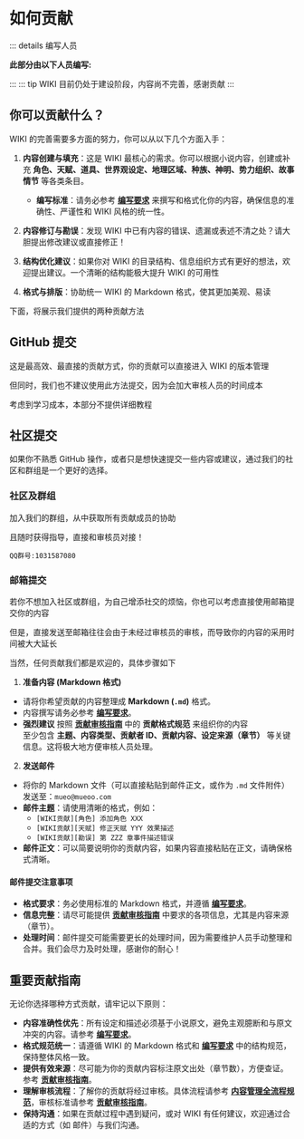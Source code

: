 # 如何贡献 <Badge type="warning" text="beta" />
::: details 编写人员

**此部分由以下人员编写:**
<MemberBlock :members="teamMembers" />

<script setup>


const teamMembers = [
    {
    avatar: 'https://q1.qlogo.cn/g?b=qq&nk=410757752&s=640',
    text: 'Mueo',
  },
];
</script>

:::
::: tip 
WIKI 目前仍处于建设阶段，内容尚不完善，感谢贡献
:::

## 你可以贡献什么？

WIKI 的完善需要多方面的努力，你可以从以下几个方面入手：

1.  **内容创建与填充**：这是 WIKI 最核心的需求。你可以根据小说内容，创建或补充 **角色、天赋、道具、世界观设定、地理区域、种族、神明、势力组织、故事情节** 等各类条目。
    *   **编写标准**：请务必参考 **[编写要求](./compile.md)** 来撰写和格式化你的内容，确保信息的准确性、严谨性和 WIKI 风格的统一性。

2.  **内容修订与勘误**：发现 WIKI 中已有内容的错误、遗漏或表述不清之处？请大胆提出修改建议或直接修正！

3.  **结构优化建议**：如果你对 WIKI 的目录结构、信息组织方式有更好的想法，欢迎提出建议。一个清晰的结构能极大提升 WIKI 的可用性

4.  **格式与排版**：协助统一 WIKI 的 Markdown 格式，使其更加美观、易读

下面，将展示我们提供的两种贡献方法

## GitHub 提交 

这是最高效、最直接的贡献方式，你的贡献可以直接进入 WIKI 的版本管理

但同时，我们也不建议使用此方法提交，因为会加大审核人员的时间成本

考虑到学习成本，本部分不提供详细教程

## 社区提交

如果你不熟悉 GitHub 操作，或者只是想快速提交一些内容或建议，通过我们的社区和群组是一个更好的选择。

### 社区及群组
加入我们的群组，从中获取所有贡献成员的协助

且随时获得指导，直接和审核员对接！

`QQ群号:1031587080`

### 邮箱提交

若你不想加入社区或群组，为自己增添社交的烦恼，你也可以考虑直接使用邮箱提交你的内容

但是，直接发送至邮箱往往会由于未经过审核员的审核，而导致你的内容的采用时间被大大延长

当然，任何贡献我们都是欢迎的，具体步骤如下

1.  **准备内容 (Markdown 格式)**
*   请将你希望贡献的内容整理成 **Markdown (`.md`)** 格式。
*   内容撰写请务必参考 **[编写要求](./compile.md)**。
*   **强烈建议** 按照 **[贡献审核指南](./guide.md)** 中的 **贡献格式规范** 来组织你的内容  
    至少包含 **主题、内容类型、贡献者 ID、贡献内容、设定来源（章节）** 等关键信息。这将极大地方便审核人员处理。

2.  **发送邮件**
*   将你的 Markdown 文件（可以直接粘贴到邮件正文，或作为 `.md` 文件附件）发送至：`mueo@mueoo.com`
*   **邮件主题**：请使用清晰的格式，例如：
    *   `[WIKI贡献][角色] 添加角色 XXX`
    *   `[WIKI贡献][天赋] 修正天赋 YYY 效果描述`
    *   `[WIKI贡献][勘误] 第 ZZZ 章事件描述错误`
*   **邮件正文**：可以简要说明你的贡献内容，如果内容直接粘贴在正文，请确保格式清晰。

#### 邮件提交注意事项
*   **格式要求**：务必使用标准的 Markdown 格式，并遵循 **[编写要求](./compile.md)**。
*   **信息完整**：请尽可能提供 **[贡献审核指南](./guide.md)** 中要求的各项信息，尤其是内容来源（章节）。
*   **处理时间**：邮件提交可能需要更长的处理时间，因为需要维护人员手动整理和合并。我们会尽力及时处理，感谢你的耐心！

## 重要贡献指南

无论你选择哪种方式贡献，请牢记以下原则：

*   **内容准确性优先**：所有设定和描述必须基于小说原文，避免主观臆断和与原文冲突的内容。请参考 **[编写要求](./compile.md)**。
*   **格式规范统一**：请遵循 WIKI 的 Markdown 格式和 **[编写要求](./compile.md)** 中的结构规范，保持整体风格一致。
*   **提供有效来源**：尽可能为你的贡献内容标注原文出处（章节数），方便查证。参考 **[贡献审核指南](./guide.md)**。
*   **理解审核流程**：了解你的贡献将经过审核。具体流程请参考 **[内容管理全流程规范](./flow.md)**，审核标准请参考 **[贡献审核指南](./guide.md)**。
*   **保持沟通**：如果在贡献过程中遇到疑问，或对 WIKI 有任何建议，欢迎通过合适的方式（如 邮件）与我们沟通。

